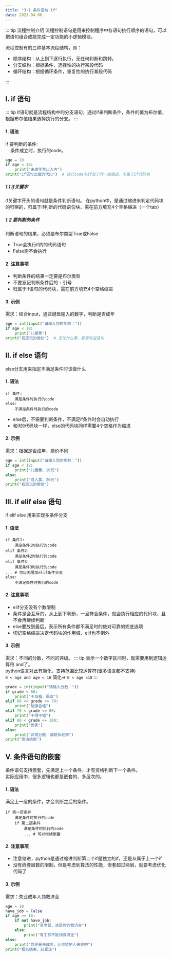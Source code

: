 ```yaml
---
title: "3-1 条件语句 if"
date: 2023-04-06
---
```

::: tip 流程控制介绍
流程控制语句是用来控制程序中各语句执行顺序的语句，可以把语句组合成能完成一定功能的小逻辑模块。  

流程控制有的三种基本流程结构，即：
- 顺序结构：从上到下逐行执行，无任何判断和跳转。
- 分支结构：根据条件，选择性的执行某段代码
- 循环结构：根据循环条件，重复性的执行某段代码

:::

## Ⅰ. if 语句
::: tip
if语句就是流程结构中的分支语句，通过if来判断条件，条件的值为布尔值，根据布尔值结果选择执行的分支。
:::

#### 1. 语法

if 要判断的条件:   
&nbsp;&nbsp;&nbsp;&nbsp;条件成立时，执行的code。 

```python
age = 10
if age < 18:
    print("未成年禁止入内")
print("if语句之后的代码")  # 这行code与if处于同一级缩进，不属于if代码块    
```
##### 1.1 if关键字
if关键字开头的语句就是条件判断语句。
在python中，是通过缩进来判定代码块的归宿的，归属于if判断的代码语句块，需在前方填充4个空格缩进（一个tab）

##### 1.2 要判断的条件
判断语句的结果，必须是布尔类型True或False
- True会执行if内的代码语句
- False则不会执行

#### 2. 注意事项
- 判断条件的结果一定要是布尔类型
- 不要忘记判断条件后的 `:` 引号
- 归属于if语句的代码块，需在前方填充4个空格缩进

#### 3. 示例
需求：结合input，通过键盘输入的数字，判断是否成年
``` python
age = int(input("请输入您的年龄："))
if age < 18:
    print("儿童票")
print("祝您玩的愉快")  # 无论什么票，都发欢迎语句
```


## Ⅱ. if else 语句
else分支用来指定不满足条件时该做什么

#### 1. 语法
```
if 条件: 
    满足条件时执行的code
else:
    不满足条件时执行的code    
```
- else后，不需要判断条件，不满足if条件时会自动执行
- 和if的代码块一样，else的代码块同样需要4个空格作为缩进
#### 2. 示例
需求：根据是否成年，票价不同
```python
age = int(input("请输入您的年龄："))
if age < 18:
    print("儿童票，10元")
else:
    print("成人票，20元")
print("祝您玩的愉快")
```

## Ⅲ. if elif else 语句
if elif else 用来实现多条件分支
#### 1. 语法
```
if 条件1:
    满足条件1时执行的code
elif 条件2:
    满足条件2时执行的code
elif 条件3:
    满足条件3时执行的code
... # 可以无限加elif条件分支   
else:
    不满足条件时执行的code    
```
#### 2. 注意事项
- elif分支没有个数限制
- 条件是会互斥的，从上到下判断，一旦符合条件，就会执行相应的代码块，且不会再继续判断
- else要放到最后，表示所有条件都不满足时的绝对可靠的兜底选项
- 切记空格缩进决定代码块的作用域，elif也不例外
#### 3. 示例
需求：不同的分数，不同的评级。
::: tip
表示一个数字区间时，就需要用到逻辑运算符 and了。  
python语言对此有简化，支持范围比较运算符(很多语言都不支持)   
`0 < age and age < 18`  简化=> `0 < age <18`
:::

```python
grade = int(input("请输入分数："))
if grade < 60:
    print("不及格，弱诶")
elif 60 <= grade <= 70:
    print("勉强合格")
elif 70 < grade <= 80:
    print("干得不错")
elif 80 < grade <= 100:
    print("优秀")
else:
    print("异常分数，请联系老师")
print("查询结束")
```


## Ⅴ. 条件语句的嵌套
条件语句支持嵌套，先满足上一个条件，才有资格判断下一个条件。  
实际应用中，很多逻辑也都是嵌套的、多层次的。

#### 1. 语法
满足上一层的条件，才会判断之后的条件。
```
if 第一层条件
    满足条件时执行的code
    if 第二层条件
        满足条件时执行的code
        ... # 可以继续嵌套
```

#### 2. 注意事项
- 注意缩进，python是通过缩进判断第二个if是独立的if，还是从属于上一个if
- 没有嵌套层数的限制，但是考虑到算法的性能，嵌套超过两层，就要考虑优化代码了

#### 3. 示例
需求：失业成年人领救济金
```python
age = 18
have_job = False
if age >= 18:
    if not have_job:
        print("臭老鼠，这是你的救济金")
    else:
        print("有工作不能领救济金")
else:
    print("您还是未成年，让你监护人来领吧")
print("服务结束，赶紧滚")
```